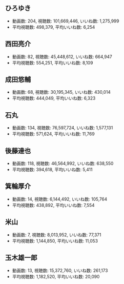 ## ひろゆき

-   動画数: 204, 視聴数: 101,669,446, いいね数: 1,275,999
-   平均視聴数: 498,379, 平均いいね数: 6,254

## 西田亮介

-   動画数: 82, 視聴数: 45,448,612, いいね数: 664,947
-   平均視聴数: 554,251, 平均いいね数: 8,109

## 成田悠輔

-   動画数: 68, 視聴数: 30,195,345, いいね数: 430,014
-   平均視聴数: 444,049, 平均いいね数: 6,323

## 石丸

-   動画数: 134, 視聴数: 76,597,724, いいね数: 1,577,131
-   平均視聴数: 571,624, 平均いいね数: 11,769

## 後藤達也

-   動画数: 118, 視聴数: 46,564,992, いいね数: 638,550
-   平均視聴数: 394,618, 平均いいね数: 5,411

## 箕輪厚介

-   動画数: 14, 視聴数: 6,144,492, いいね数: 105,764
-   平均視聴数: 438,892, 平均いいね数: 7,554

## 米山

-   動画数: 7, 視聴数: 8,013,952, いいね数: 77,371
-   平均視聴数: 1,144,850, 平均いいね数: 11,053

## 玉木雄一郎

-   動画数: 13, 視聴数: 15,372,760, いいね数: 261,173
-   平均視聴数: 1,182,520, 平均いいね数: 20,090
